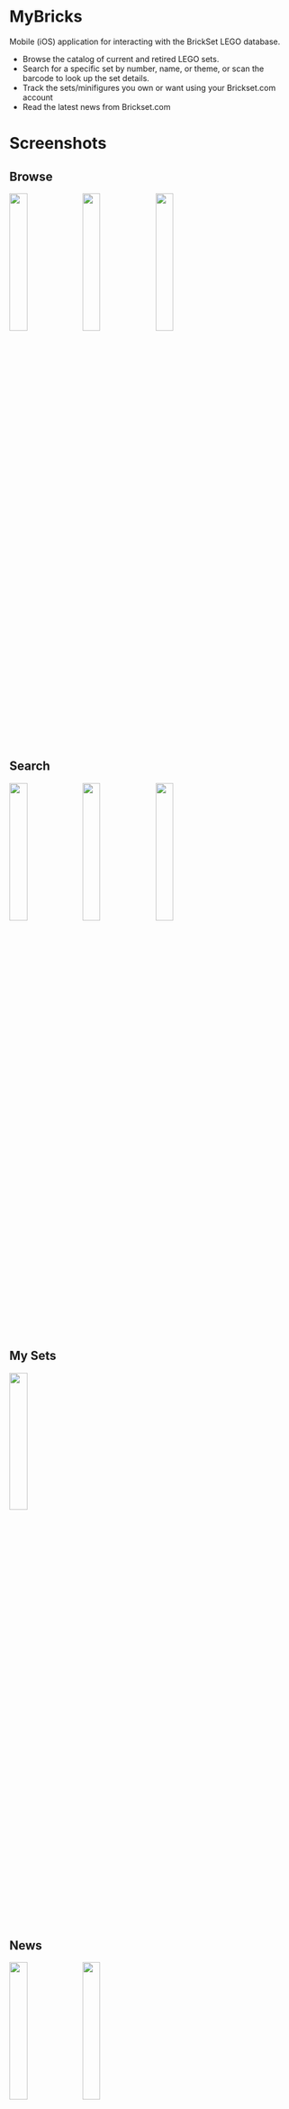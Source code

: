 # MyBricks

Mobile (iOS) application for interacting with the BrickSet LEGO database.

* Browse the catalog of current and retired LEGO sets.
* Search for a specific set by number, name, or theme, or scan the barcode to look up the set details.
* Track the sets/minifigures you own or want using your Brickset.com account
* Read the latest news from Brickset.com

# Screenshots

## Browse

<img src="Screenshots/Browse.png" width="25%"></img>
<img src="Screenshots/Browse2.png" width="25%"></img>
<img src="Screenshots/Filter.png" width="25%"></img>

## Search

<img src="Screenshots/Search.png" width="25%"></img>
<img src="Screenshots/Search2.png" width="25%"></img>
<img src="Screenshots/Scan.png" width="25%"></img>

## My Sets

<img src="Screenshots/MySets.png" width="25%"></img>

## News

<img src="Screenshots/News.png" width="25%"></img>
<img src="Screenshots/News2.png" width="25%"></img>

## Profile

<img src="Screenshots/Profile.png" width="25%"></img>

## Set Detail

<img src="Screenshots/Detail.png" width="25%"></img>
<img src="Screenshots/Detail2.png" width="25%"></img>
<img src="Screenshots/Detail3.png" width="25%"></img>
<img src="Screenshots/ImageGallery.png" width="25%"></img>
<img src="Screenshots/PriceDetail.png" width="25%"></img>
<img src="Screenshots/PartsList.png" width="25%"></img>
<img src="Screenshots/Reviews.png" width="25%"></img>
<img src="Screenshots/Reviews2.png" width="25%"></img>
<img src="Screenshots/Instructions.png" width="25%"></img>
<img src="Screenshots/Instructions2.png" width="25%"></img>
<img src="Screenshots/MyCollection.png" width="25%"></img>

# Getting Started

### Requirements

* Xcode 10 or greater (https://developer.apple.com/xcode/)
* CocoaPods 1.8.0 or greater (https://cocoapods.org)

### Building

* Clone the source to your local machine using `git clone <URL>` (repository URL can be copied from the 'Clone or Download' button above)
* Open a terminal and go to the directory where you cloned the source
* Install the required CocoaPods using `pod install`
* Open the project in Xcode - use the xcworkspace rather than xcodeproj, or you will get build errors from the CocoaPods dependencies not building
* Build and run using the Xcode Simulator

# To Do

- [x] Experiment with alternate (more compact) layout for Set Detail view
- [x] Implement display of set description in Set Detail view
- [x] Implement UPC/EAN scanning support
- [x] Implement search history
- [x] Implement support for instructions in Set Detail view
- [x] Implement support for parts list in Set Detail view
- [x] Implement owned/wanted updates on Set Detail view
- [x] View parts list for sets (using Rebrickable API)
- [x] Implement filtering on Sets List view
- [x] Implement filtering on My Sets view
- [ ] Implement filtering on Parts List view
- [ ] Add part detail view
- [ ] Add more detail to price information (new view with prices in all available currencies + current prices from Bricklink)
- [x] Implement support for additional images in Set Detail view
- [x] Implement TouchID/FaceID support for login
- [x] Implement About/Credits views
- [x] Refactor Profile view to use table view cells
- [ ] Improved transition animation (zoom?) for displaying large set images
- [x] Implement force/3D touch actions on Set List view
- [ ] Implement force/3D touch actions on Set Detail view

# Future Enhancements

* More Profile Information / Editing Profile (requires Brickset API changes)
* Local/offline storage of set data (using Core Data)
* Dark Mode support
* iPad support, iPad specific layouts

# Credits

* Theme/Set data graciously provided by **[Brickset](http://www.brickset.com)** using it's web services API.
* Parts data provided by **[Rebrickable](http://rebrickable.com)** using it's web services API.

# Third Party Libraries/Frameworks

* **[Alamofire](https://github.com/Alamofire/Alamofire)** - HTTP networking library
* **[AlamofireImage](https://github.com/Alamofire/AlamofireImage)** - Image (download) component library for Alamofire
* **[AlamofireNetworkActivityIndicator](https://github.com/Alamofire/AlamofireNetworkActivityIndicator)** - Controls the visibility of the network activity indicator on iOS using Alamofire
* **[AlamofireNetworkActivityLogger](https://github.com/Alamofire/AlamofireNetworkActivityIndicator)** - Network activity logger for Alamofire
* **[AlamofireRSSParser](https://github.com/AdeptusAstartes/AlamofireRSSParser)** - An RSS parser response handler for Alamofire
* **[Cosmos](https://github.com/evgenyneu/Cosmos)** - A star rating control for iOS and tvOS
* **[KeychainAccess](https://github.com/kishikawakatsumi/KeychainAccess)** - Simple Swift wrapper for Keychain that works on iOS, watchOS, tvOS and macOS
* **[SwiftLint](https://github.com/realm/SwiftLint)** - A tool to enforce Swift style and conventions
